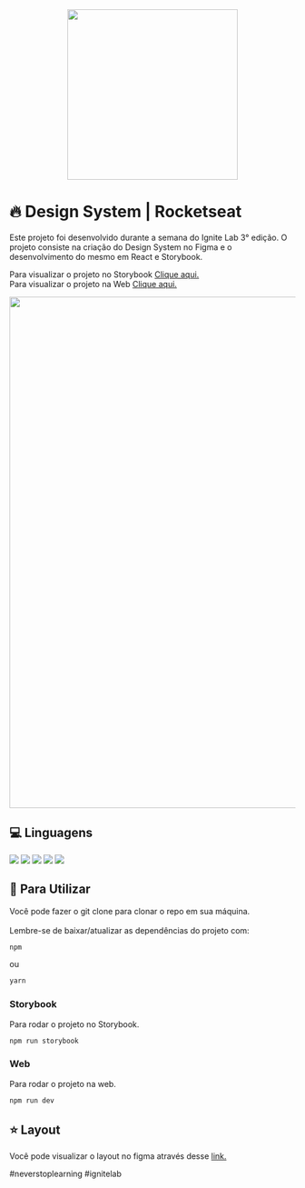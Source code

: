 <div align="center">
  <img width="300px" src="https://user-images.githubusercontent.com/88779658/195995964-1283977b-4a87-4e67-9a60-88e77661e5c1.svg"/></br>
</div>

# :fire: Design System | Rocketseat

Este projeto foi desenvolvido durante a semana do Ignite Lab 3° edição. O projeto consiste na criação do Design System no Figma 
e o desenvolvimento do mesmo em React e Storybook.

Para visualizar o projeto no Storybook [Clique aqui.](https://juniorcundari.github.io/ignite-lab-design-system/?path=/story/components-button--default)<br/>
Para visualizar o projeto na Web [Clique aqui.](https://ignite-lab-design-system-dusky.vercel.app/)

<div align="center" >
  <img width="900px" src="https://user-images.githubusercontent.com/88779658/195996150-52071b9c-7099-4f61-8784-325596df1139.png" />
</div>

## :computer: Linguagens
<div>
  <img src="https://img.shields.io/badge/typescript-3178C6?style=for-the-badge&logo=typescript&logoColor=white">
  <img src="https://img.shields.io/badge/Storybook-20232A?style=for-the-badge&logo=Storybook" />
  <img src="https://img.shields.io/badge/React-20232A?style=for-the-badge&logo=react&logoColor=61DAFB"/>
  <img src="https://img.shields.io/badge/Tailwind_CSS-38B2AC?style=for-the-badge&logo=tailwind-css&logoColor=white"/>
  <img src="https://img.shields.io/badge/Vite-646CFF?style=for-the-badge&logo=vite&logoColor=white"/>
</div>

## :dart: Para Utilizar
Você pode fazer o git clone para clonar o repo em sua máquina.</br></br>
Lembre-se de baixar/atualizar as dependências do projeto com:
```bash
npm
```
ou
```bash
yarn
```

### Storybook
Para rodar o projeto no Storybook.
```bash
npm run storybook
```

### Web
Para rodar o projeto na web.
```bash
npm run dev
```

## :star: Layout
Você pode visualizar o layout no figma através desse
[link.](https://www.figma.com/file/GCPsNxNQG7uO7egNwRT285/Ignite-Lab-Design-System?node-id=0%3A1)

#neverstoplearning #ignitelab

